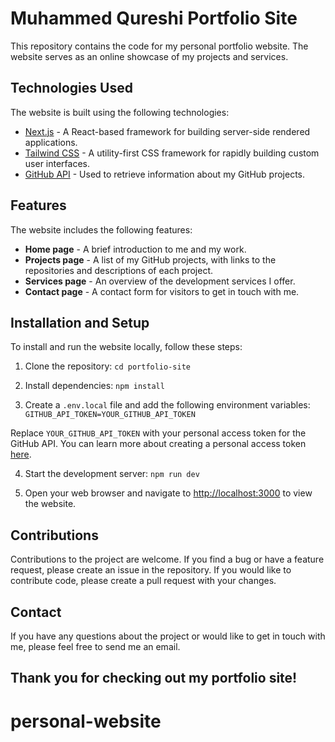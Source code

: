 # Muhammed Qureshi Portfolio Site

This repository contains the code for my personal portfolio website. The website serves as an online showcase of my projects and services.

## Technologies Used

The website is built using the following technologies:

- [Next.js](https://nextjs.org/) - A React-based framework for building server-side rendered applications.
- [Tailwind CSS](https://tailwindcss.com/) - A utility-first CSS framework for rapidly building custom user interfaces.
- [GitHub API](https://docs.github.com/en/rest) - Used to retrieve information about my GitHub projects.

## Features

The website includes the following features:

- **Home page** - A brief introduction to me and my work.
- **Projects page** - A list of my GitHub projects, with links to the repositories and descriptions of each project.
- **Services page** - An overview of the development services I offer.
- **Contact page** - A contact form for visitors to get in touch with me.

## Installation and Setup

To install and run the website locally, follow these steps:

1. Clone the repository: 
`cd portfolio-site`

2. Install dependencies:
`npm install`

3. Create a `.env.local` file and add the following environment variables:
`GITHUB_API_TOKEN=YOUR_GITHUB_API_TOKEN`

Replace `YOUR_GITHUB_API_TOKEN` with your personal access token for the GitHub API. You can learn more about creating a personal access token [here](https://docs.github.com/en/authentication/keeping-your-account-and-data-secure/creating-a-personal-access-token).

4. Start the development server:
`npm run dev`

5. Open your web browser and navigate to [http://localhost:3000](http://localhost:3000) to view the website.

## Contributions

Contributions to the project are welcome. If you find a bug or have a feature request, please create an issue in the repository. If you would like to contribute code, please create a pull request with your changes.

## Contact

If you have any questions about the project or would like to get in touch with me, please feel free to send me an email.

## Thank you for checking out my portfolio site!




# personal-website
